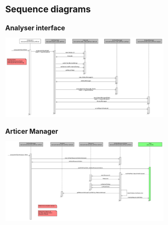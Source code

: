 # Sequence diagrams
## Analyser interface
![Analyser](/src/main/resources/design/sequence-analyser.png)
## Articer Manager
![Artifact Manager](/src/main/resources/design/sequence-artifact-manager.png)